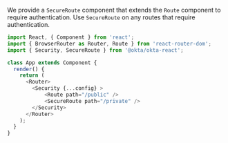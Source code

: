 We provide a `SecureRoute` component that extends the `Route` component to require authentication. Use `SecureRoute` on any routes that require authentication.

```javascript
import React, { Component } from 'react';
import { BrowserRouter as Router, Route } from 'react-router-dom';
import { Security, SecureRoute } from '@okta/okta-react';

class App extends Component {
  render() {
    return (
      <Router>
        <Security {...config} >
            <Route path="/public" />
            <SecureRoute path="/private" />
        </Security>
      </Router>
    );
  }
}

```